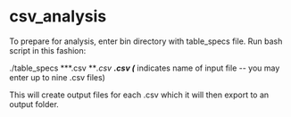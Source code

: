  # csv_analysis
To prepare for analysis, enter bin directory with table_specs file.
Run bash script in this fashion:

./table_specs ***.csv ***.csv **.csv
(*** indicates name of input file -- you may enter up to nine .csv files)

This will create output files for each .csv which it will then export to an output folder. 
